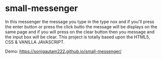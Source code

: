 # small-messenger
In this messenger the message you type in the type nox and if you'll press the enter button or press the click butto the message will be displays on the same page and if you will press on the clear button then you message and the input box will be clear.
This project is totally based upon the HTML5, CSS & VANILLA JAVASCRIPT.

Demo: https://sonigautam222.github.io/small-messenger/
